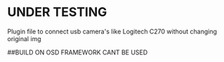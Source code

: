 # UNDER TESTING 

Plugin file to connect usb camera's like Logitech C270 without changing original img

##BUILD ON OSD FRAMEWORK CANT BE USED